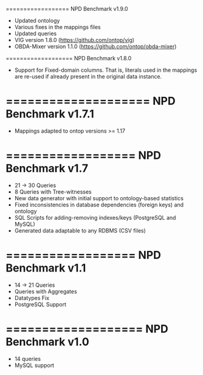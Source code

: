 ==================
NPD Benchmark v1.9.0

- Updated ontology
- Various fixes in the mappings files
- Updated queries
- VIG version 1.8.0 (https://github.com/ontop/vig)
- OBDA-Mixer version 1.1.0 (https://github.com/ontop/obda-mixer)

===================
NPD Benchmark v1.8.0

- Support for Fixed-domain columns. That is, literals used in the mappings are re-used if already present in the original data instance.


====================
NPD Benchmark v1.7.1
====================

- Mappings adapted to ontop versions >= 1.17

==================
NPD Benchmark v1.7
==================

- 21 -> 30 Queries
- 8 Queries with Tree-witnesses
- New data generator with initial support to ontology-based statistics
- Fixed inconsistencies in database dependencies (foreign keys) and ontology
- SQL Scripts for adding-removing indexes/keys (PostgreSQL and MySQL)
- Generated data adaptable to any RDBMS (CSV files)

==================
NPD Benchmark v1.1
==================
- 14 -> 21 Queries
- Queries with Aggregates
- Datatypes Fix
- PostgreSQL Support

===================
NPD Benchmark v1.0
===================

- 14 queries
- MySQL support
